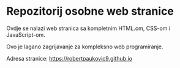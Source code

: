 # Repozitorij osobne web stranice 

Ovdje se nalazi web stranica sa kompletnim HTML.om, CSS-om i JavaScript-om.  

Ovo je lagano zagrijavanje za kompleksno web programiranje.

Adresa stranice: https://robertpaukovic9.github.io 
